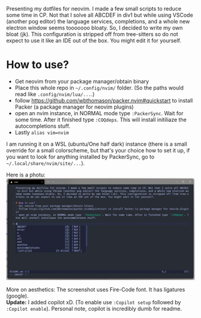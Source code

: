 Presenting my dotfiles for neovim. I made a few small scripts to reduce some time in CP. Not that I solve all ABCDEF in div1 but while using VSCode (another pog editor) the language services, completions, and a whole new electron window seems tooooooo bloaty. So, I decided to write my own bloat (jk). This configuration is stripped off from tree-sitters so do not expect to use it like an IDE out of the box. You might edit it for yourself.

# How to use?
- Get neovim from your package manager/obtain binary
- Place this whole repo in `~/.config/nvim/` folder. (So the paths would read like `.config/nvim/lua/...`.)
- follow https://github.com/wbthomason/packer.nvim#quickstart to install Packer (a package manager for neovim plugins)
- open an nvim instance, in NORMAL mode type `:PackerSync`. Wait for some time. After it finished type `:COQdeps`. This will install initiliaze the autocompletions stuff.
- Lastly `alias vim=nvim`

I am running it on a WSL (ubuntu/One half dark) instance (there is a small override for a small colorscheme, but that's your choice how to set it up, if you want to look for anything installed by PackerSync, go to `~/.local/share/nvim/site/...`).

Here is a photu:
![Demonstration image](current-looks.png)

More on aesthetics: The screenshot uses Fire-Code font. It has ligatures (google).  
**Update:** I added copilot xD. (To enable use `:Copilot setup` followed by `:Copilot enable`). Personal note, copilot is incredibly dumb for readme.

